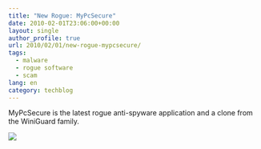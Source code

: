 ```yaml
---
title: "New Rogue: MyPcSecure"
date: 2010-02-01T23:06:00+00:00
layout: single
author_profile: true
url: 2010/02/01/new-rogue-mypcsecure/
tags:
  - malware
  - rogue software
  - scam
lang: en
category: techblog
---
```

MyPcSecure is the latest rogue anti-spyware application and a clone from the WiniGuard family.

<div>
  <a href="http://2.bp.blogspot.com/_vaUVXcmC3OI/S2dXRnoOAtI/AAAAAAAAAxA/-o2FV_iMXbU/s1600-h/mypcsecure.jpg" imageanchor="1"><img border="0" src="http://2.bp.blogspot.com/_vaUVXcmC3OI/S2dXRnoOAtI/AAAAAAAAAxA/-o2FV_iMXbU/s640/mypcsecure.jpg" /></a>
</div>